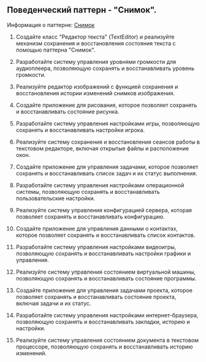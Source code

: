 ## Поведенческий паттерн - "Снимок".

Информация о паттерне: [Снимок](https://refactoring.guru/ru/design-patterns/memento)

1. Создайте класс "Редактор текста" (TextEditor) и реализуйте механизм сохранения и восстановления состояния текста с помощью паттерна "Снимок".

2. Разработайте систему управления уровнями громкости для аудиоплеера, позволяющую сохранять и восстанавливать уровень громкости.

3. Реализуйте редактор изображений с функцией сохранения и восстановления истории изменений снимков изображения.

4. Создайте приложение для рисования, которое позволяет сохранять и восстанавливать состояние рисунка.

5. Разработайте систему управления настройками игры, позволяющую сохранять и восстанавливать настройки игрока.

6. Реализуйте систему сохранения и восстановления сеансов работы в текстовом редакторе, включая открытые файлы и расположение окон.

7. Создайте приложение для управления задачами, которое позволяет сохранять и восстанавливать список задач и их статус выполнения.

8. Разработайте систему управления настройками операционной системы, позволяющую сохранять и восстанавливать пользовательские настройки.

9. Реализуйте систему управления конфигурацией сервера, которая позволяет сохранять и восстанавливать конфигурацию.

10. Создайте приложение для управления данными о контактах, которое позволяет сохранять и восстанавливать список контактов.

11. Разработайте систему управления настройками видеоигры, позволяющую сохранять и восстанавливать настройки графики и управления.

12. Реализуйте систему управления состоянием виртуальной машины, позволяющую сохранять и восстанавливать состояние программы.

13. Создайте приложение для управления задачами проекта, которое позволяет сохранять и восстанавливать состояние проекта, включая задачи и их статус.

14. Разработайте систему управления настройками интернет-браузера, позволяющую сохранять и восстанавливать закладки, историю и настройки.

15. Реализуйте систему управления состоянием документа в текстовом процессоре, позволяющую сохранять и восстанавливать историю изменений.